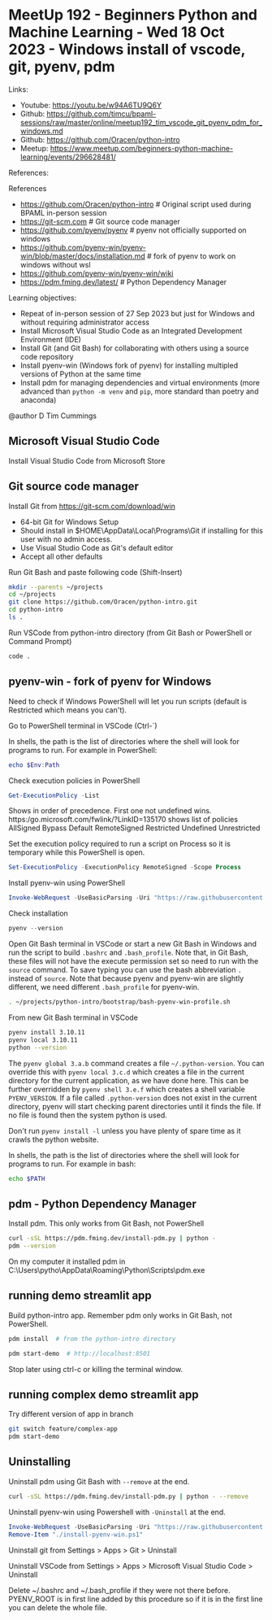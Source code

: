 # MeetUp 192 - Beginners Python and Machine Learning - Wed 18 Oct 2023 - Windows install of vscode, git, pyenv, pdm

Links:

- Youtube: <https://youtu.be/w94A6TU9Q6Y>
- Github:  <https://github.com/timcu/bpaml-sessions/raw/master/online/meetup192_tim_vscode_git_pyenv_pdm_for_windows.md>
- Github:  <https://github.com/Oracen/python-intro>
- Meetup:  <https://www.meetup.com/beginners-python-machine-learning/events/296628481/>

References:

References

- <https://github.com/Oracen/python-intro>  # Original script used during BPAML in-person session
- <https://git-scm.com>  # Git source code manager
- <https://github.com/pyenv/pyenv>  # pyenv not officially supported on windows
- <https://github.com/pyenv-win/pyenv-win/blob/master/docs/installation.md>  # fork of pyenv to work on windows without wsl
- <https://github.com/pyenv-win/pyenv-win/wiki>
- <https://pdm.fming.dev/latest/>  # Python Dependency Manager

Learning objectives:

- Repeat of in-person session of 27 Sep 2023 but just for Windows and without requiring administrator access
- Install Microsoft Visual Studio Code as an Integrated Development Environment (IDE)
- Install Git (and Git Bash) for collaborating with others using a source code repository
- Install pyenv-win (Windows fork of pyenv) for installing multipled versions of Python at the same time
- Install pdm for managing dependencies and virtual environments (more advanced than `python -m venv` and `pip`, more standard than poetry and anaconda)

@author D Tim Cummings

## Microsoft Visual Studio Code

Install Visual Studio Code from Microsoft Store

## Git source code manager

Install Git from <https://git-scm.com/download/win>

- 64-bit Git for Windows Setup
- Should install in $HOME\AppData\Local\Programs\Git if installing for this user with no admin access.
- Use Visual Studio Code as Git's default editor
- Accept all other defaults

Run Git Bash and paste following code (Shift-Insert)

```bash
mkdir --parents ~/projects
cd ~/projects
git clone https://github.com/Oracen/python-intro.git
cd python-intro
ls .
```

Run VSCode from python-intro directory (from Git Bash or PowerShell or Command Prompt)

```bash
code .
```

## pyenv-win - fork of pyenv for Windows

Need to check if Windows PowerShell will let you run scripts (default is Restricted which means you can't).

Go to PowerShell terminal in VSCode (Ctrl-`)

In shells, the path is the list of directories where the shell will look for programs to run. For example in PowerShell:

```powershell
echo $Env:Path
```

Check execution policies in PowerShell

```powershell
Get-ExecutionPolicy -List
```

Shows in order of precedence. First one not undefined wins.
https:/go.microsoft.com/fwlink/?LinkID=135170 shows list of policies
AllSigned Bypass Default RemoteSigned Restricted Undefined Unrestricted

Set the execution policy required to run a script on Process so it is temporary while this PowerShell is open.

```powershell
Set-ExecutionPolicy -ExecutionPolicy RemoteSigned -Scope Process
```

Install pyenv-win using PowerShell

```powershell
Invoke-WebRequest -UseBasicParsing -Uri "https://raw.githubusercontent.com/pyenv-win/pyenv-win/master/pyenv-win/install-pyenv-win.ps1" -OutFile "./install-pyenv-win.ps1"; &"./install-pyenv-win.ps1"
```

Check installation

```powershell
pyenv --version
```

Open Git Bash terminal in VSCode or start a new Git Bash in Windows and run the script to build `.bashrc` and `.bash_profile`. Note that, in Git Bash, these files will not have the execute permission set so need to run with the `source` command. To save typing you can use the bash abbreviation `.` instead of `source`. Note that because pyenv and pyenv-win are slightly different, we need different `.bash_profile` for pyenv-win.

```bash
. ~/projects/python-intro/bootstrap/bash-pyenv-win-profile.sh
```

From new Git Bash terminal in VSCode

```bash
pyenv install 3.10.11
pyenv local 3.10.11
python --version
```

The `pyenv global 3.a.b` command creates a file `~/.python-version`. You can override this with `pyenv local 3.c.d` which creates a file in the current directory for the current application, as we have done here. This can be further overridden by `pyenv shell 3.e.f` which creates a shell variable `PYENV_VERSION`. If a file called `.python-version` does not exist in the current directory, pyenv will start checking parent directories until it finds the file. If no file is found then the system python is used.

Don't run `pyenv install -l` unless you have plenty of spare time as it crawls the python website.

In shells, the path is the list of directories where the shell will look for programs to run. For example in bash:

```bash
echo $PATH
```

## pdm - Python Dependency Manager

Install pdm. This only works from Git Bash, not PowerShell

```bash
curl -sSL https://pdm.fming.dev/install-pdm.py | python -
pdm --version
```

On my computer it installed pdm in C:\Users\pytho\AppData\Roaming\Python\Scripts\pdm.exe

## running demo streamlit app

Build python-intro app. Remember pdm only works in Git Bash, not PowerShell.

```bash
pdm install  # from the python-intro directory

pdm start-demo  # http://localhost:8501
```

Stop later using ctrl-c or killing the terminal window.

## running complex demo streamlit app

Try different version of app in branch

```bash
git switch feature/complex-app
pdm start-demo
```

## Uninstalling

Uninstall pdm using Git Bash with `--remove` at the end.

```bash
curl -sSL https://pdm.fming.dev/install-pdm.py | python - --remove
```

Uninstall pyenv-win using Powershell with `-Uninstall` at the end.

```powershell
Invoke-WebRequest -UseBasicParsing -Uri "https://raw.githubusercontent.com/pyenv-win/pyenv-win/master/pyenv-win/install-pyenv-win.ps1" -OutFile "./install-pyenv-win.ps1"; &"./install-pyenv-win.ps1" -Uninstall
Remove-Item "./install-pyenv-win.ps1"
```

Uninstall git from Settings > Apps > Git > Uninstall

Uninstall VSCode from Settings > Apps > Microsoft Visual Studio Code > Uninstall

Delete ~/.bashrc and ~/.bash_profile if they were not there before. PYENV_ROOT is in first line added by this procedure so if it is in the first line you can delete the whole file.
